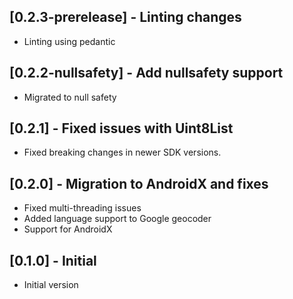 ## [0.2.3-prerelease] - Linting changes

- Linting using pedantic

## [0.2.2-nullsafety] - Add nullsafety support

- Migrated to null safety

## [0.2.1] - Fixed issues with Uint8List

- Fixed breaking changes in newer SDK versions.

## [0.2.0] - Migration to AndroidX and fixes

- Fixed multi-threading issues
- Added language support to Google geocoder
- Support for AndroidX

## [0.1.0] - Initial

- Initial version
